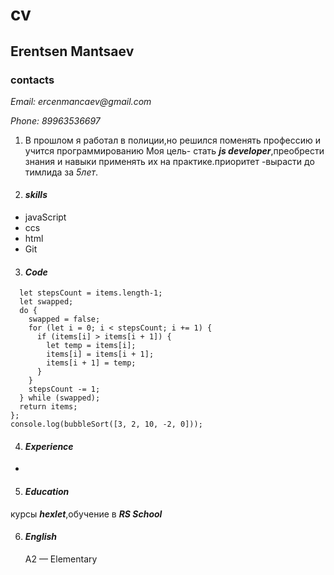 # cv
## Erentsen Mantsaev
 ### __contacts__<br>
_Email: ercenmancaev@gmail.com_

 _Phone: 89963536697_

1. В прошлом я работал в полиции,но решился поменять профессию и учится программированию
Моя цель- стать ___js developer___,преобрести знания и навыки применять их на практике.приоритет -вырасти до тимлида за _5лет_. 

5. #### _skills_ 
+ javaScript
+ ccs
+ html
+ Git

3. ####  _Code_
``` const bubbleSort = (items) => {
  let stepsCount = items.length-1;
  let swapped;
  do {
    swapped = false;
    for (let i = 0; i < stepsCount; i += 1) {
      if (items[i] > items[i + 1]) {
        let temp = items[i];
        items[i] = items[i + 1];
        items[i + 1] = temp;
      }
    }
    stepsCount -= 1;
  } while (swapped); 
  return items;
};
console.log(bubbleSort([3, 2, 10, -2, 0]));
```
4. #### _Experience_
-
5. #### _Education_

курсы ___hexlet___,обучение в ___RS School___

6. #### _English_
   A2 — Elementary 